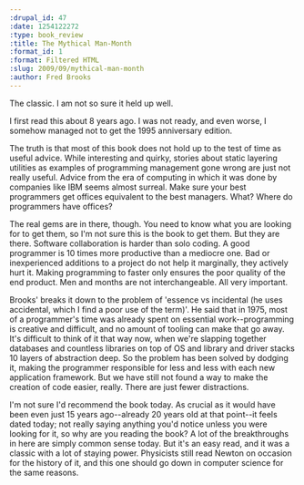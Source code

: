 ```yaml
--- 
:drupal_id: 47
:date: 1254122272
:type: book_review
:title: The Mythical Man-Month
:format_id: 1
:format: Filtered HTML
:slug: 2009/09/mythical-man-month
:author: Fred Brooks
---
```

The classic.  I am not so sure it held up well.

I first read this about 8 years ago.  I was not ready, and even worse, I somehow managed not to get the 1995 anniversary edition.

The truth is that most of this book does not hold up to the test of time as useful advice.  While interesting and quirky, stories about static layering utilities as examples of programming management gone wrong are just not really useful.  Advice from the era of computing in which it was done by companies like IBM seems almost surreal.  Make sure your best programmers get offices equivalent to the best managers.  What?  Where do programmers have offices?

The real gems are in there, though.  You need to know what you are looking for to get them, so I'm not sure this is the book to get them.  But they are there.  Software collaboration is harder than solo coding.  A good programmer is 10 times more productive than a mediocre one.  Bad or inexperienced additions to a project do not help it marginally, they actively hurt it.  Making programming to faster only ensures the poor quality of the end product.  Men and months are not interchangeable.  All very important.

Brooks' breaks it down to the problem of 'essence vs incidental (he uses accidental, which I find a poor use of the term)'.  He said that in 1975, most of a programmer's time was already spent on essential work--programming is creative and difficult, and no amount of tooling can make that go away.  It's difficult to think of it that way now, when we're slapping together databases and countless libraries on top of OS and library and driver stacks 10 layers of abstraction deep.  So the problem has been solved by dodging it, making the programmer responsible for less and less with each new application framework.  But we have still not found a way to make the creation of code easier, really.  There are just fewer distractions.

I'm not sure I'd recommend the book today.  As crucial as it would have been even just 15 years ago--already 20 years old at that point--it feels dated today; not really saying anything you'd notice unless you were looking for it, so why are you reading the book?  A lot of the breakthroughs in here are simply common sense today.  But it's an easy read, and it was a classic with a lot of staying power.  Physicists still read Newton on occasion for the history of it, and this one should go down in computer science for the same reasons.
